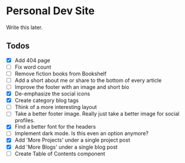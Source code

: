 # Personal Dev Site

Write this later.

## Todos

- [x] Add 404 page
- [ ] Fix word count
- [ ] Remove fiction books from Bookshelf
- [ ] Add a short about me or share to the bottom of every article
- [ ] Improve the footer with an image and short bio
- [x] De-emphasize the social icons
- [x] Create category blog tags
- [ ] Think of a more interesting layout
- [ ] Take a better footer image. Really just take a better image for social profiles.
- [x] Find a better font for the headers
- [ ] Implement dark mode. Is this even an option anymore?
- [x] Add 'More Projects' under a single project post
- [x] Add 'More Blogs' under a single blog post
- [ ] Create Table of Contents component
